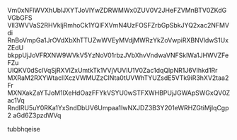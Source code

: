 Vm0xNFlWVXhUblJXYTJoVlYwZDRWMWx0ZUV0V2JHeFZVMnBTV0ZKdGVGbGFS
Vll3WVVaS2RHVkljRmhoCk1YQlFXVmN4UzFOSFZrbGpSbkJYQ2xac2NFMVdi
RnBoVmpGa1JrOVdXbXhTTUZwWVEyMVdjMWRzYkZoVwpiRXBNVldwS1UxZEdU
bkppUjJoVFRXNW9WVkV5YzNoV01rbzJVbXhvVndwaVNFSklWa1JHWVZFeFZu
UlQKV0dSclVqSjRXVlZxUmtkTk1VVjVUVlU1V0Zac1dqQlpNR1J6Vlhkd1Rr
MXRaM2RXYWtacllXczVWMUZzClNta0tUVWhTYUZsdE5VTk9iR3hXV2taa2Fr
MXNXakZaYTJoM1lXeHdOazFFYkVSYU0wSTFXWHBPUjJGWApSWGxQV0Zac1Vq
RndlRU5uY0RKa1YxSndDbUV6Umpaa1IwNXJDZ3B3Y201eWRHZGtiMjlqCgp2
aGd6Z3pzdWVq

tubbhqeise